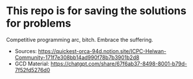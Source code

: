 # This repo is for saving the solutions for problems

Competitive programming arc, bitch. Embrace the suffering.
* Sources: https://quickest-orca-94d.notion.site/ICPC-Helwan-Community-171f7e308bb14ad990f78b7b3901b2d8
* GCD Material: https://chatgpt.com/share/67f6ab37-8498-8001-b79d-7f52fd5276d0